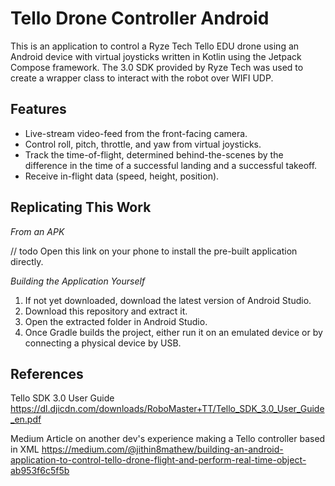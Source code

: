 # Tello Drone Controller Android

This is an application to control a Ryze Tech Tello EDU drone using an Android device with virtual joysticks written in Kotlin using the Jetpack Compose framework. The 3.0 SDK provided by Ryze Tech was used to create a wrapper class to interact with the robot over WIFI UDP. 

## Features

* Live-stream video-feed from the front-facing camera.
* Control roll, pitch, throttle, and yaw from virtual joysticks.
* Track the time-of-flight, determined behind-the-scenes by the difference in the time of a successful landing and a successful takeoff.
* Receive in-flight data (speed, height, position).

## Replicating This Work

*From an APK*

// todo
Open this link on your phone to install the pre-built application directly.

*Building the Application Yourself*
1. If not yet downloaded, download the latest version of Android Studio.
2. Download this repository and extract it.
3. Open the extracted folder in Android Studio.
4. Once Gradle builds the project, either run it on an emulated device or by connecting a physical device by USB.

## References
Tello SDK 3.0 User Guide
https://dl.djicdn.com/downloads/RoboMaster+TT/Tello_SDK_3.0_User_Guide_en.pdf 

Medium Article on another dev's experience making a Tello controller based in XML
https://medium.com/@jithin8mathew/building-an-android-application-to-control-tello-drone-flight-and-perform-real-time-object-ab953f6c5f5b
